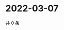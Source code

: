 # 2022-03-07

共 0 条

<!-- BEGIN WEIBO -->
<!-- 最后更新时间 Mon Mar 07 2022 10:06:24 GMT+0800 (China Standard Time) -->

<!-- END WEIBO -->
